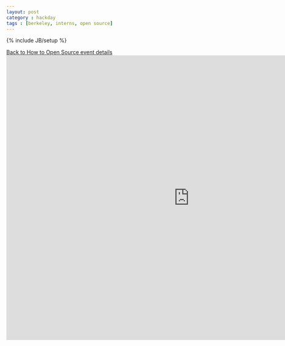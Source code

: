 ```yaml
---
layout: post
category : hackday
tags : [berkeley, interns, open source]
---
```

{% include JB/setup %}

<div class="center alert alert-info"><a href="/hackday/2012/04/05/how-to-open-source/">Back to How to Open Source event details</a></div>

<iframe src="https://docs.google.com/a/cloudkick.com/presentation/embed?id=1e3VYjf2pii7ILNOMTtpZQt0R56YF2EfMVWg1UG3x-sY&start=false&loop=false&delayms=3000" frameborder="0" width="960" height="749" allowfullscreen="true" mozallowfullscreen="true" webkitallowfullscreen="true"></iframe>
